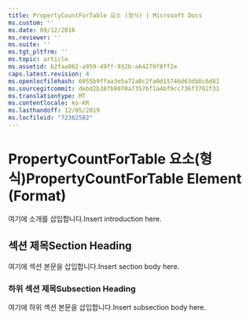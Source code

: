 ```yaml
---
title: PropertyCountForTable 요소 (형식) | Microsoft Docs
ms.custom: ''
ms.date: 09/12/2016
ms.reviewer: ''
ms.suite: ''
ms.tgt_pltfrm: ''
ms.topic: article
ms.assetid: b2faa062-a959-49ff-932b-a64279f8ff2e
caps.latest.revision: 4
ms.openlocfilehash: 6055b9ffaa3e5a71a0c2fa0d15746d63db0c6d81
ms.sourcegitcommit: debd2b38fb8070a7357bf1a4bf9cc736f3702f31
ms.translationtype: MT
ms.contentlocale: ko-KR
ms.lasthandoff: 12/05/2019
ms.locfileid: "72362582"
---
```

# <a name="propertycountfortable-element-format"></a><span data-ttu-id="45477-102">PropertyCountForTable 요소(형식)</span><span class="sxs-lookup"><span data-stu-id="45477-102">PropertyCountForTable Element (Format)</span></span>

<span data-ttu-id="45477-103">여기에 소개를 삽입합니다.</span><span class="sxs-lookup"><span data-stu-id="45477-103">Insert introduction here.</span></span>

## <a name="section-heading"></a><span data-ttu-id="45477-104">섹션 제목</span><span class="sxs-lookup"><span data-stu-id="45477-104">Section Heading</span></span>

<span data-ttu-id="45477-105">여기에 섹션 본문을 삽입합니다.</span><span class="sxs-lookup"><span data-stu-id="45477-105">Insert section body here.</span></span>

### <a name="subsection-heading"></a><span data-ttu-id="45477-106">하위 섹션 제목</span><span class="sxs-lookup"><span data-stu-id="45477-106">Subsection Heading</span></span>

<span data-ttu-id="45477-107">여기에 하위 섹션 본문을 삽입합니다.</span><span class="sxs-lookup"><span data-stu-id="45477-107">Insert subsection body here.</span></span>

